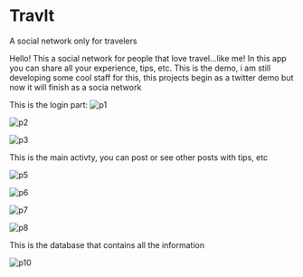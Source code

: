 # TravIt
A social network only for travelers

Hello! This a social network for people that love travel...like me!
In this app you can share all your experience, tips, etc.
This is the demo, i am still developing some cool staff for this, this projects begin as a twitter demo but now it will finish as a socia network

This is the login part:
![p1](https://user-images.githubusercontent.com/20933322/34910216-6cedc638-f87e-11e7-9d8f-cdf138f69dfd.png)

![p2](https://user-images.githubusercontent.com/20933322/34910234-c4a31c66-f87e-11e7-8079-56fae5096bfa.png)

![p3](https://user-images.githubusercontent.com/20933322/34910238-d6ac4a86-f87e-11e7-8634-b854c24f13bf.png)

This is the main activty, you can post or see other posts with tips, etc

![p5](https://user-images.githubusercontent.com/20933322/34910245-00927b86-f87f-11e7-8fcb-c8a7587bf5b8.png)

![p6](https://user-images.githubusercontent.com/20933322/34910247-0aaf1be2-f87f-11e7-9ae4-88bb9dde35da.png)

![p7](https://user-images.githubusercontent.com/20933322/34910250-11be1d02-f87f-11e7-914b-d601c684704d.png)

![p8](https://user-images.githubusercontent.com/20933322/34910251-1bf96bc8-f87f-11e7-8a1c-c52a719d99b6.png)

This is the database that contains all the information

![p10](https://user-images.githubusercontent.com/20933322/34910258-2a225ee4-f87f-11e7-978b-8d6c30d780c0.png)
